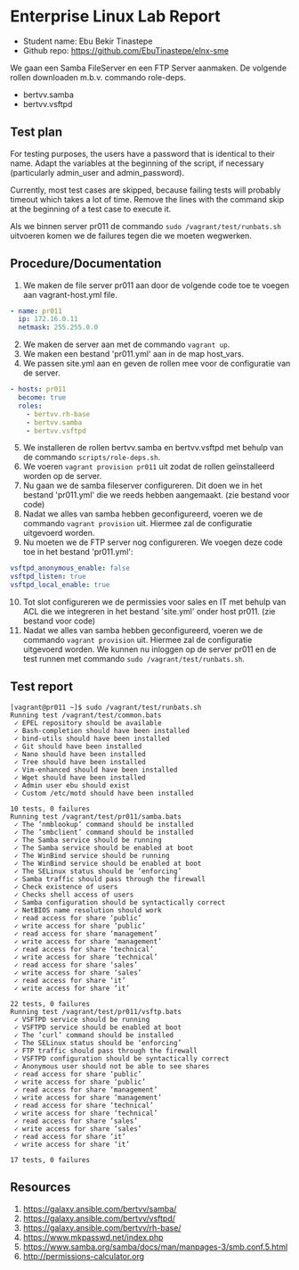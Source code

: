 # Enterprise Linux Lab Report

- Student name: Ebu Bekir Tinastepe
- Github repo: https://github.com/EbuTinastepe/elnx-sme

We gaan een Samba FileServer en een FTP Server aanmaken.
De volgende rollen downloaden m.b.v. commando role-deps.
  - bertvv.samba
  - bertvv.vsftpd


## Test plan

For testing purposes, the users have a password that is identical to their name. Adapt the variables at the beginning of the script, if necessary (particularly admin_user and admin_password).

Currently, most test cases are skipped, because failing tests will probably timeout which takes a lot of time. Remove the lines with the command skip at the beginning of a test case to execute it.

Als we binnen server pr011 de commando `sudo /vagrant/test/runbats.sh` uitvoeren komen we de failures tegen die we moeten wegwerken.

## Procedure/Documentation

1. We maken de file server pr011 aan door de volgende code toe te voegen aan vagrant-host.yml file.
```Yaml
- name: pr011
  ip: 172.16.0.11
  netmask: 255.255.0.0
```
2. We maken de server aan met de commando `vagrant up`.
3. We maken een bestand 'pr011.yml' aan in de map host_vars.
4. We passen site.yml aan en geven de rollen mee voor de configuratie van de server.
```Yaml
- hosts: pr011
  become: true
  roles:
    - bertvv.rh-base
    - bertvv.samba
    - bertvv.vsftpd
```
5. We installeren de rollen bertvv.samba en bertvv.vsftpd met behulp van de commando `scripts/role-deps.sh`.
6. We voeren `vagrant provision pr011` uit zodat de rollen geïnstalleerd worden op de server.
7. Nu gaan we de samba fileserver configureren. Dit doen we in het bestand 'pr011.yml' die we reeds hebben aangemaakt. (zie bestand voor code)
8. Nadat we alles van samba hebben geconfigureerd, voeren we de commando `vagrant provision` uit. Hiermee zal de configuratie uitgevoerd worden.
9. Nu moeten we de FTP server nog configureren. We voegen deze code toe in het bestand 'pr011.yml':
```Yaml
vsftpd_anonymous_enable: false
vsftpd_listen: true
vsftpd_local_enable: true
```
10. Tot slot configureren we de permissies voor sales en IT met behulp van ACL die we integreren in het bestand 'site.yml' onder host pr011. (zie bestand voor code)
11. Nadat we alles van samba hebben geconfigureerd, voeren we de commando `vagrant provision` uit. Hiermee zal de configuratie uitgevoerd worden. We kunnen nu inloggen op de server pr011 en de test runnen met commando `sudo /vagrant/test/runbats.sh`.

## Test report
```
[vagrant@pr011 ~]$ sudo /vagrant/test/runbats.sh
Running test /vagrant/test/common.bats
 ✓ EPEL repository should be available
 ✓ Bash-completion should have been installed
 ✓ bind-utils should have been installed
 ✓ Git should have been installed
 ✓ Nano should have been installed
 ✓ Tree should have been installed
 ✓ Vim-enhanced should have been installed
 ✓ Wget should have been installed
 ✓ Admin user ebu should exist
 ✓ Custom /etc/motd should have been installed

10 tests, 0 failures
Running test /vagrant/test/pr011/samba.bats
 ✓ The ’nmblookup’ command should be installed
 ✓ The ’smbclient’ command should be installed
 ✓ The Samba service should be running
 ✓ The Samba service should be enabled at boot
 ✓ The WinBind service should be running
 ✓ The WinBind service should be enabled at boot
 ✓ The SELinux status should be ‘enforcing’
 ✓ Samba traffic should pass through the firewall
 ✓ Check existence of users
 ✓ Checks shell access of users
 ✓ Samba configuration should be syntactically correct
 ✓ NetBIOS name resolution should work
 ✓ read access for share ‘public’
 ✓ write access for share ‘public’
 ✓ read access for share ‘management’
 ✓ write access for share ‘management’
 ✓ read access for share ‘technical’
 ✓ write access for share ‘technical’
 ✓ read access for share ‘sales’
 ✓ write access for share ‘sales’
 ✓ read access for share ‘it’
 ✓ write access for share ‘it’

22 tests, 0 failures
Running test /vagrant/test/pr011/vsftp.bats
 ✓ VSFTPD service should be running
 ✓ VSFTPD service should be enabled at boot
 ✓ The ’curl’ command should be installed
 ✓ The SELinux status should be ‘enforcing’
 ✓ FTP traffic should pass through the firewall
 ✓ VSFTPD configuration should be syntactically correct
 ✓ Anonymous user should not be able to see shares
 ✓ read access for share ‘public’
 ✓ write access for share ‘public’
 ✓ read access for share ‘management’
 ✓ write access for share ‘management’
 ✓ read access for share ‘technical’
 ✓ write access for share ‘technical’
 ✓ read access for share ‘sales’
 ✓ write access for share ‘sales’
 ✓ read access for share ‘it’
 ✓ write access for share ‘it’

17 tests, 0 failures
```


## Resources

1. https://galaxy.ansible.com/bertvv/samba/
2. https://galaxy.ansible.com/bertvv/vsftpd/
3. https://galaxy.ansible.com/bertvv/rh-base/
4. https://www.mkpasswd.net/index.php
5. https://www.samba.org/samba/docs/man/manpages-3/smb.conf.5.html
6. http://permissions-calculator.org
